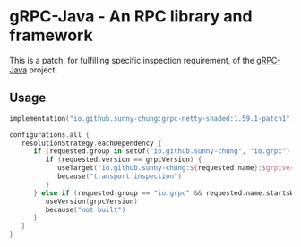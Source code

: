 gRPC-Java - An RPC library and framework
========================================

This is a patch, for fulfilling specific inspection requirement, of the [gRPC-Java](https://github.com/grpc/grpc-java) project.

Usage
-----

```kotlin
implementation("io.github.sunny-chung:grpc-netty-shaded:1.59.1-patch1")

configurations.all {
   resolutionStrategy.eachDependency {
      if (requested.group in setOf("io.github.sunny-chung", "io.grpc") && requested.name in setOf("grpc-core", "grpc-api", "grpc-netty", "grpc-netty-shaded")) {
         if (requested.version == grpcVersion) {
            useTarget("io.github.sunny-chung:${requested.name}:$grpcVersion-patch1")
            because("transport inspection")
         }
      } else if (requested.group == "io.grpc" && requested.name.startsWith("grpc-") && requested.version?.startsWith("$grpcVersion-patch") == true) {
         useVersion(grpcVersion)
         because("not built")
      }
   }
}
```

